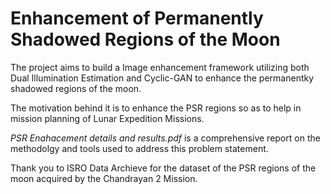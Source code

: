 # Enhancement of Permanently Shadowed Regions of the Moon 


The project aims to build a Image enhancement framework utilizing both Dual Illumination Estimation and Cyclic-GAN to enhance the permanentky shadowed regions of the moon. 

The motivation behind it is to enhance the PSR regions so as to help in mission planning of Lunar Expedition Missions. 

*PSR Enahacement details and results.pdf* is a comprehensive report on the methodolgy and tools used to address this problem statement. 

Thank you to ISRO Data Archieve for the dataset of the PSR regions of the moon acquired by the Chandrayan 2 Mission. 

